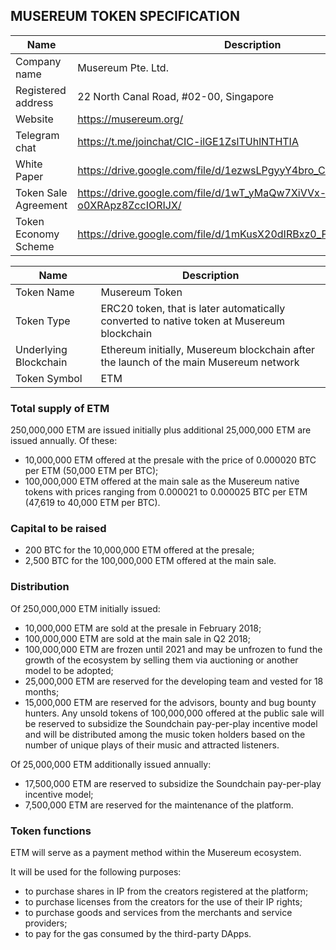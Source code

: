 ## MUSEREUM TOKEN SPECIFICATION

Name | Description
------------ | -------------
Company name | Musereum Pte. Ltd.
Registered address | 22 North Canal Road, #02-00, Singapore
Website | https://musereum.org/
Telegram chat | https://t.me/joinchat/CIC-ilGE1ZslTUhlNTHTIA
White Paper | https://drive.google.com/file/d/1ezwsLPgyyY4bro_CK6xFLkjgmKACvxHR/
Token Sale Agreement | https://drive.google.com/file/d/1wT_yMaQw7XiVVx-o0XRApz8ZccIORIJX/
Token Economy Scheme | https://drive.google.com/file/d/1mKusX20dIRBxz0_Fa0bHi_-RVornu3y5/

Name | Description
------------ | -------------
Token Name | Musereum Token
Token Type | ERC20 token, that is later automatically converted to native token at Musereum blockchain
Underlying Blockchain | Ethereum initially, Musereum blockchain after the launch of the main Musereum network
Token Symbol | ETM

### Total supply of ETM
250,000,000 ETM are issued initially plus additional 25,000,000 ETM are issued annually. Of these:
- 10,000,000 ETM offered at the presale with the price of 0.000020 BTC per ETM (50,000 ETM per BTC);
- 100,000,000 ETM offered at the main sale as the Musereum native tokens with prices ranging from
0.000021 to 0.000025 BTC per ETM (47,619 to 40,000 ETM per BTC).

### Capital to be raised
- 200 BTC for the 10,000,000 ETM offered at the presale;
- 2,500 BTC for the 100,000,000 ETM offered at the main sale.

### Distribution
Of 250,000,000 ETM initially issued:
- 10,000,000 ETM are sold at the presale in February 2018;
- 100,000,000 ETM are sold at the main sale in Q2 2018;
- 100,000,000 ETM are frozen until 2021 and may be unfrozen to fund the growth
of the ecosystem by selling them via auctioning or another model to be adopted;
- 25,000,000 ETM are reserved for the developing team and vested for 18 months;
- 15,000,000 ETM are reserved for the advisors, bounty and bug bounty hunters.
Any unsold tokens of 100,000,000 offered at the public sale will be
reserved to subsidize the Soundchain pay-per-play incentive model
and will be distributed among the music token holders based on the
number of unique plays of their music and attracted listeners.

Of 25,000,000 ETM additionally issued annually:
- 17,500,000 ETM are reserved to subsidize the Soundchain pay-per-play incentive model;
- 7,500,000 ETM are reserved for the maintenance of the platform.

### Token functions
ETM will serve as a payment method within the Musereum ecosystem.

It will be used for the following purposes:
- to purchase shares in IP from the creators registered at the platform;
- to purchase licenses from the creators for the use of their IP rights;
- to purchase goods and services from the merchants and service providers;
- to pay for the gas consumed by the third-party DApps.
